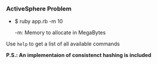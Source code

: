 ### ActiveSphere Problem
-
	$ ruby app.rb -m 10

	-m: Memory to allocate in MegaBytes

Use `help` to get a list of all available commands


**P.S.: An implementaion of consistenct hashing is included**
